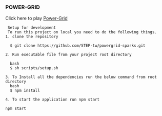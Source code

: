 ### POWER-GRID

Click here to play 
[Power-Grid](https://power-grid-sparks.herokuapp.com/)


```
 Setup for development 
 To run this project on local you need to do the following things.
1. clone the repository
  
  $ git clone https://github.com/STEP-tw/powergrid-sparks.git
  
2. Run executable file from your project root directory

  bash
  $ sh scripts/setup.sh
  
3. To Install all the dependencies run the below command from root directory
  bash
  $ npm install
  
4. To start the application run npm start
  ```
  
  ```
  npm start
  ```
